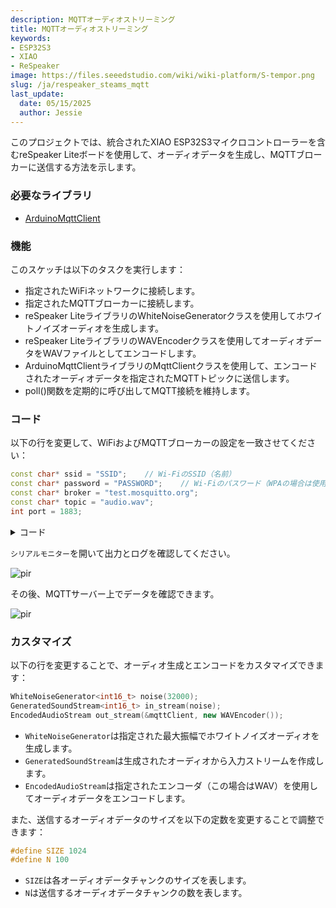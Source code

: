 ```yaml
---
description: MQTTオーディオストリーミング
title: MQTTオーディオストリーミング
keywords:
- ESP32S3
- XIAO
- ReSpeaker
image: https://files.seeedstudio.com/wiki/wiki-platform/S-tempor.png
slug: /ja/respeaker_steams_mqtt
last_update:
  date: 05/15/2025
  author: Jessie
---
```



このプロジェクトでは、統合されたXIAO ESP32S3マイクロコントローラーを含むreSpeaker Liteボードを使用して、オーディオデータを生成し、MQTTブローカーに送信する方法を示します。

### 必要なライブラリ

* [ArduinoMqttClient](https://www.arduino.cc/reference/en/libraries/arduinomqttclient/)

### 機能

このスケッチは以下のタスクを実行します：

* 指定されたWiFiネットワークに接続します。
* 指定されたMQTTブローカーに接続します。
* reSpeaker LiteライブラリのWhiteNoiseGeneratorクラスを使用してホワイトノイズオーディオを生成します。
* reSpeaker LiteライブラリのWAVEncoderクラスを使用してオーディオデータをWAVファイルとしてエンコードします。
* ArduinoMqttClientライブラリのMqttClientクラスを使用して、エンコードされたオーディオデータを指定されたMQTTトピックに送信します。
* poll()関数を定期的に呼び出してMQTT接続を維持します。

### コード

以下の行を変更して、WiFiおよびMQTTブローカーの設定を一致させてください：

```cpp
const char* ssid = "SSID";    // Wi-FiのSSID（名前）
const char* password = "PASSWORD";    // Wi-Fiのパスワード（WPAの場合は使用、WEPの場合はキーとして使用）
const char* broker = "test.mosquitto.org"; 
const char* topic = "audio.wav";
int port = 1883;
```

<details>

<summary>コード</summary>

```cpp
#include "WiFi.h"
#include "ArduinoMqttClient.h"
#include "AudioTools.h"

#define SIZE 1024
#define N 100

// 通信
const char* ssid = "SSID";    // Wi-FiのSSID（名前）
const char* password = "PASSWORD";    // Wi-Fiのパスワード（WPAの場合は使用、WEPの場合はキーとして使用）
const char* broker = "test.mosquitto.org"; 
const char* topic = "audio.wav";
int port = 1883;
WiFiClient wifiClient;
MqttClient mqttClient(wifiClient);

// オーディオ
AudioInfo info(16000, 1, 32);
WhiteNoiseGenerator<int16_t> noise(32000);                        // 最大振幅32000のホワイトノイズを生成するSoundGeneratorのサブクラス
GeneratedSoundStream<int16_t> in_stream(noise);                   // ノイズから生成されたストリーム
EncodedAudioStream out_stream(&mqttClient, new WAVEncoder());     // WAVファイルとしてエンコード
StreamCopy copier(out_stream, in_stream, SIZE);                   // MQTTクライアントに音声をコピー

// WiFiに接続
void connectWIFI() {
  // WiFiネットワークへの接続を試みる
  Serial.print("WPA SSIDに接続を試みています: ");
  Serial.println(ssid);
  WiFi.begin(ssid, password);

  Serial.print("WiFiに接続中...");
  while (WiFi.status() != WL_CONNECTED) {
    Serial.print('.');
    delay(1000);
  }

  Serial.println("ネットワークに接続しました");
  Serial.println();  
}

// MQTTサーバーに接続
void connectMQTT() {
  // ユニークなクライアントIDを提供できます。設定しない場合、ライブラリはArduino-millis()を使用します。
  // 各クライアントはユニークなクライアントIDを持つ必要があります。
  mqttClient.setId("reSpeaker");

  // 認証のためにユーザー名とパスワードを提供できます。
  // mqttClient.setUsernamePassword("username", "password");

  Serial.print("MQTTブローカーに接続を試みています: ");
  Serial.println(broker);

  if (!mqttClient.connect(broker, port)) {
    Serial.print("MQTT接続に失敗しました！エラーコード = ");
    Serial.println(mqttClient.connectError());

    stop();
  }

  Serial.println("MQTTブローカーに接続しました！");
  Serial.println();
}  

// MQTTサーバーにオーディオを送信
void sendMQTT() {
    // WAVヘッダーを書き込むことを確認
    out_stream.begin(info);

    // メッセージを送信。Printインターフェースを使用してメッセージ内容を設定できます。
    mqttClient.beginMessage(topic, SIZE * N, true);

    // オーディオデータをMQTTにコピー：100 * 1024バイト
    copier.copyN(N);

    mqttClient.endMessage();
}


void setup() {
  // ロガーを初期化
  Serial.begin(115200);
  AudioLogger::instance().begin(Serial, AudioLogger::Info);

  // 接続
  connectWIFI();
  connectMQTT();

  // オーディオ設定
  noise.begin(info);
  in_stream.begin(info);

  // オーディオ送信
  sendMQTT();
}

void loop() {
  // poll()を定期的に呼び出して、ライブラリがMQTTキープアライブを送信できるようにします。
  // これにより、ブローカーによる切断を回避します。
  mqttClient.poll();
  delay(10000);
}
```
</details>

`シリアルモニター`を開いて出力とログを確認してください。

<p style={{textAlign: 'center'}}><img src="https://files.seeedstudio.com/wiki/SenseCAP/respeaker/mqtt-log.png" alt="pir" width={600} height="auto" /></p>

その後、MQTTサーバー上でデータを確認できます。

<p style={{textAlign: 'center'}}><img src="https://files.seeedstudio.com/wiki/SenseCAP/respeaker/mqtt-data.png" alt="pir" width={800} height="auto" /></p>

### カスタマイズ

以下の行を変更することで、オーディオ生成とエンコードをカスタマイズできます：

```cpp
WhiteNoiseGenerator<int16_t> noise(32000);
GeneratedSoundStream<int16_t> in_stream(noise);
EncodedAudioStream out_stream(&mqttClient, new WAVEncoder());
```

* `WhiteNoiseGenerator`は指定された最大振幅でホワイトノイズオーディオを生成します。
* `GeneratedSoundStream`は生成されたオーディオから入力ストリームを作成します。
* `EncodedAudioStream`は指定されたエンコーダ（この場合はWAV）を使用してオーディオデータをエンコードします。

また、送信するオーディオデータのサイズを以下の定数を変更することで調整できます：

```cpp
#define SIZE 1024
#define N 100
```

* `SIZE`は各オーディオデータチャンクのサイズを表します。
* `N`は送信するオーディオデータチャンクの数を表します。